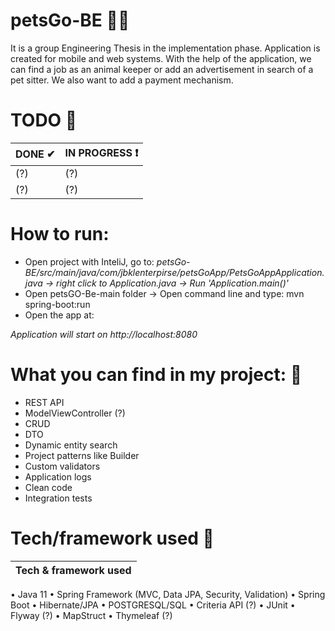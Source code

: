 # petsGo-BE 🐶🐱
It is a group Engineering Thesis in the implementation phase. Application is created for mobile and web systems. With the help of the
application, we can find a job as an animal keeper or add an advertisement in search of
a pet sitter. We also want to add a payment mechanism.


# TODO 📌
| DONE ✔  | IN PROGRESS ❗ |
| ------------- | ------------- |
| (?)  | (?) |
| (?)  | (?) |

# How to run:
- Open project with InteliJ, go to: *petsGo-BE/src/main/java/com/jbklenterpirse/petsGoApp/PetsGoAppApplication.java -> right click to Application.java -> 
Run 'Application.main()'*
- Open petsGO-Be-main folder -> Open command line and type: mvn spring-boot:run
- Open the app at:

 *Application will start on http://localhost:8080*

# What you can find in my project: 🎉
- REST API
- ModelViewController (?)
- CRUD
- DTO
- Dynamic entity search
- Project patterns like Builder
- Custom validators
- Application logs
- Clean code
- Integration tests

# Tech/framework used 🔧
| Tech & framework used |
| ------------- |
• Java 11 
• Spring Framework (MVC, Data JPA, Security, Validation)
• Spring Boot
• Hibernate/JPA
• POSTGRESQL/SQL
• Criteria API (?)
• JUnit
• Flyway (?)
• MapStruct
• Thymeleaf (?)
